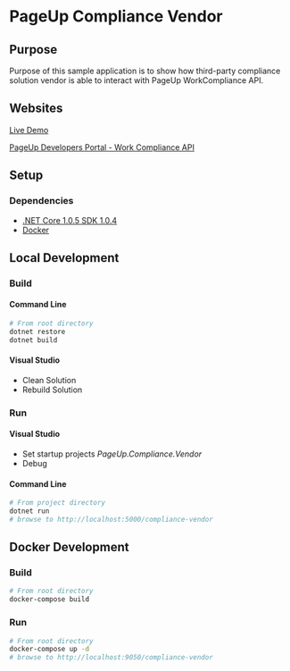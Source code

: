 PageUp Compliance Vendor
=====

Purpose
-----

Purpose of this sample application is to show how third-party compliance solution vendor is able to interact with PageUp WorkCompliance API.


Websites
-----

[Live Demo](https://integration.dc0.pageuppeople.com/compliance-vendor/)

[PageUp Developers Portal - Work Compliance API](https://developers.pageuppeople.com/Api/Onboarding/WorkCompliance)

Setup
-----

### Dependencies
- [.NET Core 1.0.5 SDK 1.0.4](https://github.com/dotnet/core/blob/master/release-notes/download-archives/1.0.5-download.md)
- [Docker](https://www.docker.com/products/docker#/)


Local Development
-----

### Build

#### Command Line
```bash
# From root directory
dotnet restore
dotnet build
```

#### Visual Studio
- Clean Solution
- Rebuild Solution

### Run
#### Visual Studio
- Set startup projects *PageUp.Compliance.Vendor* 
- Debug

#### Command Line
```bash
# From project directory
dotnet run
# browse to http://localhost:5000/compliance-vendor
```

Docker Development
-----

### Build

```bash
# From root directory
docker-compose build
```

### Run

```bash
# From root directory
docker-compose up -d
# browse to http://localhost:9050/compliance-vendor
```
